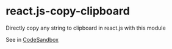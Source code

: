 # react.js-copy-clipboard
Directly copy any string to clipboard in react.js with this module


See in [CodeSandbox](https://codesandbox.io/embed/copy-text-js-tvxbm?fontsize=14&hidenavigation=1&theme=dark)
